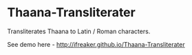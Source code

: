 Thaana-Transliterater
=====================

Transliterates Thaana to Latin / Roman characters.

See demo here - http://ifreaker.github.io/Thaana-Transliterater

